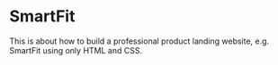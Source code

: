 # SmartFit
This is about how to build a professional product landing website, e.g. SmartFit using only HTML and CSS.
